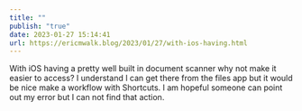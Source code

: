 ```yaml
---
title: ""
publish: "true"
date: 2023-01-27 15:14:41
url: https://ericmwalk.blog/2023/01/27/with-ios-having.html
---
```

With iOS having a pretty well built in document scanner why not make it easier to access? I understand I can get there from the files app but it would be nice make a workflow with Shortcuts. I am hopeful someone can point out my error but I can not find that action.